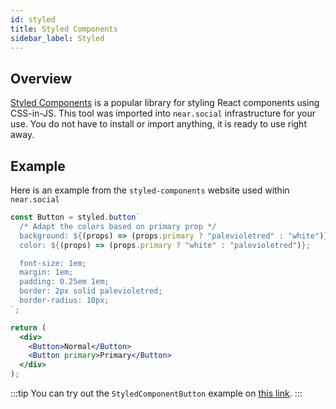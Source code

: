 ```yaml
---
id: styled
title: Styled Components
sidebar_label: Styled
---
```


## Overview

[Styled Components](https://styled-components.com/) is a popular library for styling React components using CSS-in-JS.
This tool was imported into `near.social` infrastructure for your use. You do not have to install or import anything, it is ready to use right away.

## Example

Here is an example from the `styled-components` website used within `near.social`

```jsx
const Button = styled.button`
  /* Adapt the colors based on primary prop */
  background: ${(props) => (props.primary ? "palevioletred" : "white")};
  color: ${(props) => (props.primary ? "white" : "palevioletred")};

  font-size: 1em;
  margin: 1em;
  padding: 0.25em 1em;
  border: 2px solid palevioletred;
  border-radius: 10px;
`;

return (
  <div>
    <Button>Normal</Button>
    <Button primary>Primary</Button>
  </div>
);
```

:::tip
You can try out the `StyledComponentButton` example on [this link](https://near.social/#/dorgon108.near/widget/StyledComponentButtonExample).
:::
